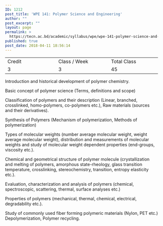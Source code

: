 ```yaml
---
ID: 1212
post_title: 'WPE 141: Polymer Science and Engineering'
author: ""
post_excerpt: ""
layout: page
permalink: >
  https://tecn.ac.bd/academic/syllabus/wpe/wpe-141-polymer-science-and-engineering
published: true
post_date: 2018-04-11 18:56:14
---
```

<table width="0">
<tbody>
<tr>
<td width="209">Credit</td>
<td width="220">Class / Week</td>
<td width="203">Total Class</td>
</tr>
<tr>
<td width="209">3</td>
<td width="220">3</td>
<td width="203">45</td>
</tr>
</tbody>
</table>
Introduction and historical development of polymer chemistry.

Basic concept of polymer science (Terms, definitions and scope)

Classification of polymers and their description (Linear, branched, crosslinked, homo-polymers, co-polymers etc.), Raw materials (sources and their derivatives).

Synthesis of Polymers (Mechanism of polymerization, Methods of polymerization)

Types of molecular weights (number average molecular weight, weight average molecular weight), distribution and measurements of molecular weights and study of molecular weight dependent properties (end-groups, viscosity etc.).

Chemical and geometrical structure of polymer molecule (crystallization and melting of polymers, amorphous state-rheology, glass transition temperature, crosslinking, stereochemistry, transition, entropy elasticity etc.).

Evaluation, characterization and analysis of polymers (chemical, spectroscopic, scattering, thermal, surface analyses etc.)

Properties of polymers (mechanical, thermal, chemical, electrical, degradability etc.).

Study of commonly used fiber forming polymeric materials (Nylon, PET etc.) Depolymerization, Polymer recycling.